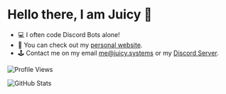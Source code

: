 # Hello there, I am Juicy 👋 

- 💻 I often code Discord Bots alone!
- 💎 You can check out my [personal website](https://juicy.systems).
- 🕹 Contact me on my email [me@juicy.systems](https://github.com/epicjuicy) or my [Discord Server](https://discord.juicy.systems).

![Profile Views](https://komarev.com/ghpvc/?username=epicjuicy)

![GitHub Stats](https://github-readme-stats.vercel.app/api?username=epicjuicy&show_icons=true&theme=tokyonight)

